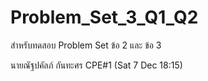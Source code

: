 # Problem_Set_3_Q1_Q2
สำหรับทดสอบ Problem Set ข้อ 2 และ ข้อ 3

นายณัฐปคัลภ์ กันทะศร CPE#1
(Sat 7 Dec 18:15)